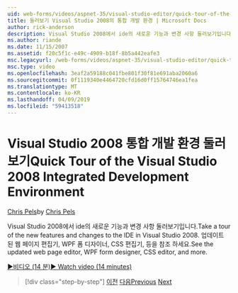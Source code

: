 ```yaml
---
uid: web-forms/videos/aspnet-35/visual-studio-editor/quick-tour-of-the-visual-studio-2008-integrated-development-environment
title: 둘러보기 Visual Studio 2008의 통합 개발 환경 | Microsoft Docs
author: rick-anderson
description: Visual Studio 2008에서 ide의 새로운 기능과 변경 사항 둘러보기입니다. 업데이트 된 웹 페이지 편집기, WPF 폼 디자이너, CSS 편집기, 등을 참조 하세요.
ms.author: riande
ms.date: 11/15/2007
ms.assetid: f20c5f1c-e49c-4909-b18f-8b5a442eafe3
msc.legacyurl: /web-forms/videos/aspnet-35/visual-studio-editor/quick-tour-of-the-visual-studio-2008-integrated-development-environment
msc.type: video
ms.openlocfilehash: 3eaf2a59188c041fbe801f30f81e691aba2060a6
ms.sourcegitcommit: 0f1119340e4464720cfd16d0ff15764746ea1fea
ms.translationtype: MT
ms.contentlocale: ko-KR
ms.lasthandoff: 04/09/2019
ms.locfileid: "59413518"
---
```

# <a name="quick-tour-of-the-visual-studio-2008-integrated-development-environment"></a><span data-ttu-id="58f9f-104">Visual Studio 2008 통합 개발 환경 둘러보기</span><span class="sxs-lookup"><span data-stu-id="58f9f-104">Quick Tour of the Visual Studio 2008 Integrated Development Environment</span></span>

<span data-ttu-id="58f9f-105">[Chris Pels](https://twitter.com/chrispels)</span><span class="sxs-lookup"><span data-stu-id="58f9f-105">by [Chris Pels](https://twitter.com/chrispels)</span></span>

<span data-ttu-id="58f9f-106">Visual Studio 2008에서 ide의 새로운 기능과 변경 사항 둘러보기입니다.</span><span class="sxs-lookup"><span data-stu-id="58f9f-106">Take a tour of the new features and changes to the IDE in Visual Studio 2008.</span></span> <span data-ttu-id="58f9f-107">업데이트 된 웹 페이지 편집기, WPF 폼 디자이너, CSS 편집기, 등을 참조 하세요.</span><span class="sxs-lookup"><span data-stu-id="58f9f-107">See the updated web page editor, WPF form designer, CSS editor, and more.</span></span>

[<span data-ttu-id="58f9f-108">&#9654;비디오 (14 분)</span><span class="sxs-lookup"><span data-stu-id="58f9f-108">&#9654; Watch video (14 minutes)</span></span>](https://channel9.msdn.com/Blogs/ASP-NET-Site-Videos/quick-tour-of-the-visual-studio-2008-integrated-development-environment)

> [!div class="step-by-step"]
> <span data-ttu-id="58f9f-109">[이전](intellisense-for-jscript-and-aspnet-ajax.md)
> [다음](creating-and-modifying-a-css-file.md)</span><span class="sxs-lookup"><span data-stu-id="58f9f-109">[Previous](intellisense-for-jscript-and-aspnet-ajax.md)
[Next](creating-and-modifying-a-css-file.md)</span></span>
